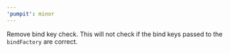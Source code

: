 ```yaml
---
'pumpit': minor
---
```


Remove bind key check. This will not check if the bind keys passed to the `bindFactory` are correct.
